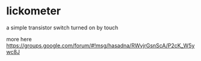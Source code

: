 # lickometer
a simple transistor switch turned on by touch  

more here https://groups.google.com/forum/#!msg/hasadna/RWvjrGsnScA/P2cK_W5ywc8J
